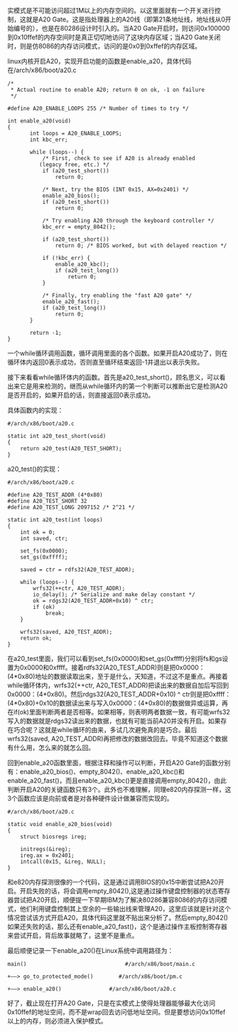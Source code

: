实模式是不可能访问超过1M以上的内存空间的。以这里面就有一个开关进行控制，这就是A20 Gate。这是指处理器上的A20线（即第21条地址线，地址线从0开始编号的），也是在80286设计时引入的。当A20 Gate开启时，则访问0x100000到0x10ffef的内存空间时是真正切切地访问了这块内存区域；当A20 Gate关闭时，则是仿8086的内存访问模式，访问的是0x0到0xffef的内存区域。

linux内核开启A20，实现开启功能的函数是enable\_a20，具体代码在/arch/x86/boot/a20.c

```
/*
 * Actual routine to enable A20; return 0 on ok, -1 on failure
 */
 
#define A20_ENABLE_LOOPS 255 /* Number of times to try */
 
int enable_a20(void)
{
       int loops = A20_ENABLE_LOOPS;
       int kbc_err;
 
       while (loops--) {
           /* First, check to see if A20 is already enabled
          (legacy free, etc.) */
           if (a20_test_short())
               return 0;
          
           /* Next, try the BIOS (INT 0x15, AX=0x2401) */
           enable_a20_bios();
           if (a20_test_short())
               return 0;
          
           /* Try enabling A20 through the keyboard controller */
           kbc_err = empty_8042();
 
           if (a20_test_short())
               return 0; /* BIOS worked, but with delayed reaction */
   
           if (!kbc_err) {
               enable_a20_kbc();
               if (a20_test_long())
                   return 0;
           }
          
           /* Finally, try enabling the "fast A20 gate" */
           enable_a20_fast();
           if (a20_test_long())
               return 0;
       }
      
       return -1;
}
```

一个while循环调用函数，循环调用里面的各个函数。如果开启A20成功了，则在循环体内返回0表示成功，否则直至循环结束返回-1并退出以表示失败。

接下来看看while循环体内的函数。首先是a20\_test\_short()，顾名思义，可以看出来它是用来检测的，继而从while循环内的第一个判断可以推断出它是检测A20是否开启的，如果开启的话，则直接返回0表示成功。

具体函数内的实现：

```
#/arch/x86/boot/a20.c

static int a20_test_short(void)
{
    return a20_test(A20_TEST_SHORT);
}
```

a20_test()的实现：

```
#/arch/x86/boot/a20.c

#define A20_TEST_ADDR (4*0x80)
#define A20_TEST_SHORT 32
#define A20_TEST_LONG 2097152 /* 2^21 */
 
static int a20_test(int loops)
{
    int ok = 0;
    int saved, ctr;
 
    set_fs(0x0000);
    set_gs(0xffff);
 
    saved = ctr = rdfs32(A20_TEST_ADDR);
 
    while (loops--) {
        wrfs32(++ctr, A20_TEST_ADDR);
        io_delay(); /* Serialize and make delay constant */
        ok = rdgs32(A20_TEST_ADDR+0x10) ^ ctr;
        if (ok)
            break;
    }
 
    wrfs32(saved, A20_TEST_ADDR);
    return ok;
}
```

在a20\_test里面，我们可以看到set\_fs(0x0000)和set\_gs(0xffff)分别将fs和gs设置为0x0000和0xffff。接着rdfs32(A20\_TEST\_ADDR)则是把0x0000：(4\*0x80)地址的数据读取出来，至于是什么，天知道，不过这不是重点。再接着while循环体内，wrfs32(\+\+ctr, A20\_TEST\_ADDR)把读出来的数据自加后写回到0x0000：(4\*0x80)。然后rdgs32(A20\_TEST\_ADDR+0x10) ^ ctr则是把0xffff：(4\*0x80)+0x10的数据读出来与写入0x0000：(4\*0x80)的数据做异或运算，再在if(ok)里面判断两者是否相等。如果相等，则表明两者数据一致，有可能wrfs32写入的数据就是rdgs32读出来的数据，也就有可能当前A20并没有开启。如果存在巧合呢？这就是while循环的由来，多试几次避免真的是巧合。最后wrfs32(saved, A20\_TEST\_ADDR)再把修改的数据改回去。毕竟不知道这个数据有什么用，怎么来的就怎么回。

回到enable\_a20函数里面，根据注释和操作可以判断，开启A20 Gate的函数分别有：enable\_a20\_bios()、empty\_8042()、enable\_a20\_kbc()和enable\_a20\_fast()，而且enable\_a20\_kbc()更是直接调用empty\_8042()，由此判断开启A20的关键函数只有3个。此外也不难理解，同理e820内存探测一样，这3个函数应该是向前或者是对各种硬件设计做兼容而实现的。

```
#/arch/x86/boot/a20.c

static void enable_a20_bios(void)
{
    struct biosregs ireg;
 
    initregs(&ireg);
    ireg.ax = 0x2401;
    intcall(0x15, &ireg, NULL);
}
```

和e820内存探测很像的一个代码，这是通过调用BIOS的0x15中断尝试把A20开启。开启失败的话，将会调用empty\_8042(),这是通过操作键盘控制器的状态寄存器尝试把A20开启，顺便提一下早期IBM为了解决80286兼容8086的内存访问模式，他们利用键盘控制其上空余的一些输出线来管理A20，这里应该就是针对这个情况尝试该方式开启A20，具体代码这里就不贴出来分析了。然后empty\_8042()如果还失败的话，那么还有enable\_a20\_fast()，这个是通过操作主板控制寄存器来尝试开启，背后故事就略了，这里不是重点。

最后顺便记录一下enable\_a20()在Linux系统中调用路径为：

```
main()                               #/arch/x86/boot/main.c

+——> go_to_protected_mode()        #/arch/x86/boot/pm.c

+——> enable_a20()               #/arch/x86/boot/a20.c
```

好了，截止现在打开A20 Gate，只是在实模式上使得处理器能够最大化访问0x10ffef的地址空间，而不是wrap回去访问低地址空间。但是要想访问0x10ffef以上的内存，则必须进入保护模式。